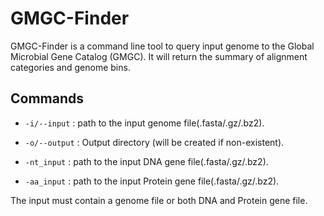 # GMGC-Finder

GMGC-Finder is a command line tool to query input genome to the Global
Microbial Gene Catalog (GMGC). It will return the summary of  alignment
categories and genome bins.

## Commands

* `-i/--input` : path to the input genome file(.fasta/.gz/.bz2).

* `-o/--output` : Output directory (will be created if non-existent).

* `-nt_input` : path to the input DNA gene file(.fasta/.gz/.bz2).

* `-aa_input` : path to the input Protein gene file(.fasta/.gz/.bz2).

The input must contain a genome file or both DNA and Protein gene file.

